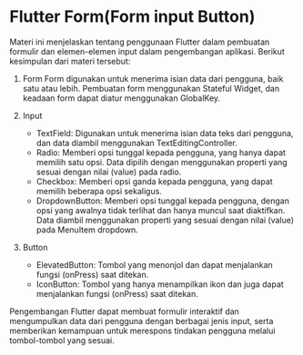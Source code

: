 <h1>Flutter Form(Form input Button)</h1>

Materi ini menjelaskan tentang penggunaan Flutter dalam pembuatan formulir dan elemen-elemen input dalam pengembangan aplikasi. Berikut kesimpulan dari materi tersebut:

1. Form
Form digunakan untuk menerima isian data dari pengguna, baik satu atau lebih. Pembuatan form menggunakan Stateful Widget, dan keadaan form dapat diatur menggunakan GlobalKey<FormState>.

2. Input
   - TextField: Digunakan untuk menerima isian data teks dari pengguna, dan data diambil menggunakan TextEditingController.
   - Radio: Memberi opsi tunggal kepada pengguna, yang hanya dapat memilih satu opsi. Data dipilih dengan menggunakan properti yang sesuai dengan nilai (value) pada radio.
   - Checkbox: Memberi opsi ganda kepada pengguna, yang dapat memilih beberapa opsi sekaligus.
   - DropdownButton: Memberi opsi tunggal kepada pengguna, dengan opsi yang awalnya tidak terlihat dan hanya muncul saat diaktifkan. Data diambil menggunakan properti yang sesuai dengan nilai (value) pada MenuItem dropdown.

3. Button
   - ElevatedButton: Tombol yang menonjol dan dapat menjalankan fungsi (onPress) saat ditekan.
   - IconButton: Tombol yang hanya menampilkan ikon dan juga dapat menjalankan fungsi (onPress) saat ditekan.

Pengembangan Flutter dapat membuat formulir interaktif dan mengumpulkan data dari pengguna dengan berbagai jenis input, serta memberikan kemampuan untuk merespons tindakan pengguna melalui tombol-tombol yang sesuai.